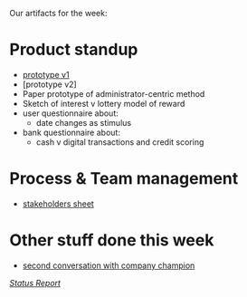 Our artifacts for the week:

# Product standup

- [prototype v1](https://marvelapp.com/i19c9a/screen/15389712)
- [prototype v2]
- Paper prototype of administrator-centric method
- Sketch of interest v lottery model of reward
- user questionnaire about:
    - date changes as stimulus
- bank questionnaire about:
    - cash v digital transactions and credit scoring

# Process & Team management

- [stakeholders sheet](https://github.com/Cash-Economy/BMGF/blob/master/process/Stakeholders.md)

# Other stuff done this week

- [second conversation with company champion](https://github.com/Cash-Economy/BMGF/blob/master/research/External%20meeting%20log.md)

*[Status Report](link.com)*

